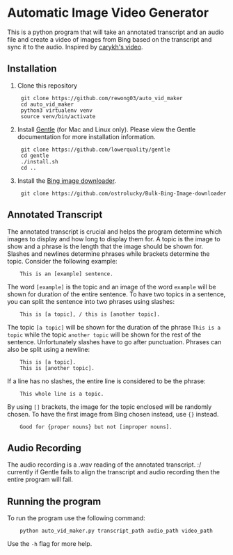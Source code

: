 # Automatic Image Video Generator
This is a python program that will take an annotated transcript and an audio file and 
create a video of images from Bing based on the transcript and sync it to the audio. Inspired by
[carykh's video](https://www.youtube.com/watch?v=Jr9sptoLvJU&feature=share).

## Installation
1. Clone this repository
        
        git clone https://github.com/rewong03/auto_vid_maker
        cd auto_vid_maker
        python3 virtualenv venv
        source venv/bin/activate

2. Install [Gentle](https://lowerquality.com/gentle/) (for Mac and Linux only). Please view the
   Gentle documentation for more installation information.
   
        git clone https://github.com/lowerquality/gentle
        cd gentle
        ./install.sh
        cd ..

3. Install the [Bing image downloader](https://github.com/ostrolucky/Bulk-Bing-Image-downloader).
        
        git clone https://github.com/ostrolucky/Bulk-Bing-Image-downloader 

## Annotated Transcript
The annotated transcript is crucial and helps the program determine which images to display and how
long to display them for. A topic is the image to show and a phrase is the length that the image should be 
shown for. Slashes and newlines determine phrases while brackets determine the topic.
Consider the following example:

        This is an [example] sentence.

The word `[example]` is the topic and an image of the word `example` will be shown for duration of the entire
sentence. To have two topics in a sentence, you can split the sentence into two phrases using slashes:

        This is [a topic], / this is [another topic].

The topic `[a topic]` will be shown for the duration of the phrase `This is a topic` while the topic
`another topic` will be shown for the rest of the sentence. Unfortunately slashes have to go after punctuation.
Phrases can also be split using a newline:
        
        This is [a topic].
        This is [another topic].

If a line has no slashes, the entire line is considered to be the phrase:

        This whole line is a topic.

By using `[]` brackets, the image for the topic enclosed will be randomly chosen. To have the first image from Bing
chosen instead, use `{}` instead.

        Good for {proper nouns} but not [improper nouns].
 
## Audio Recording
The audio recording is a .wav reading of the annotated transcript. :/ currently if Gentle fails to align the transcript 
and audio recording then the entire program will fail.

## Running the program
To run the program use the following command:
    
        python auto_vid_maker.py transcript_path audio_path video_path

Use the `-h` flag for more help. 